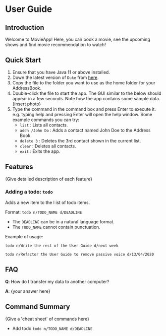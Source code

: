 # User Guide

## Introduction

Welcome to MovieApp! Here, you can book a movie, see the upcoming shows and find movie recommendation to watch!

## Quick Start

1. Ensure that you have Java 11 or above installed.
2. Down the latest version of `Duke` from [here](http://link.to/duke).
3. Copy the file to the folder you want to use as the home folder for your AddressBook.
4. Double-click the file to start the app. The GUI similar to the below should appear in a few seconds. Note how the app contains some sample data.
{insert photo}
5. Type the command in the command box and press Enter to execute it. e.g. typing help and pressing Enter will open the help window.
   Some example commands you can try:
    * `list` : Lists all contacts.
    * `addn /John Do` : Adds a contact named John Doe to the Address Book.
    * `delete 3` : Deletes the 3rd contact shown in the current list.
    * `clear` : Deletes all contacts.
    * `exit` : Exits the app.

   

## Features 

{Give detailed description of each feature}

### Adding a todo: `todo`
Adds a new item to the l
ist of todo items.

Format: `todo n/TODO_NAME d/DEADLINE`

* The `DEADLINE` can be in a natural language format.
* The `TODO_NAME` cannot contain punctuation.  

Example of usage: 

`todo n/Write the rest of the User Guide d/next week`

`todo n/Refactor the User Guide to remove passive voice d/13/04/2020`

## FAQ

**Q**: How do I transfer my data to another computer? 

**A**: {your answer here}

## Command Summary

{Give a 'cheat sheet' of commands here}

* Add todo `todo n/TODO_NAME d/DEADLINE`
